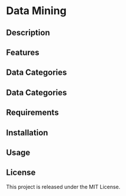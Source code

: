 # Data Mining 

## Description


## Features


## Data Categories


## Data Categories


## Requirements


## Installation


## Usage


## License
This project is released under the MIT License.
